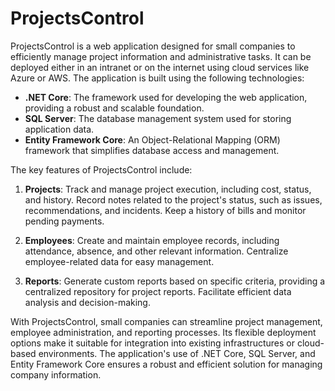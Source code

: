 # ProjectsControl

ProjectsControl is a web application designed for small companies to efficiently manage project information and administrative tasks. It can be deployed either in an intranet or on the internet using cloud services like Azure or AWS. The application is built using the following technologies:

- **.NET Core**: The framework used for developing the web application, providing a robust and scalable foundation.
- **SQL Server**: The database management system used for storing application data.
- **Entity Framework Core**: An Object-Relational Mapping (ORM) framework that simplifies database access and management.

The key features of ProjectsControl include:

1. **Projects**: Track and manage project execution, including cost, status, and history. Record notes related to the project's status, such as issues, recommendations, and incidents. Keep a history of bills and monitor pending payments.

2. **Employees**: Create and maintain employee records, including attendance, absence, and other relevant information. Centralize employee-related data for easy management.

3. **Reports**: Generate custom reports based on specific criteria, providing a centralized repository for project reports. Facilitate efficient data analysis and decision-making.

With ProjectsControl, small companies can streamline project management, employee administration, and reporting processes. Its flexible deployment options make it suitable for integration into existing infrastructures or cloud-based environments. The application's use of .NET Core, SQL Server, and Entity Framework Core ensures a robust and efficient solution for managing company information.
